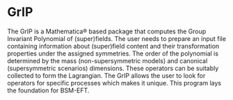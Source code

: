 # GrIP
The GrIP is a Mathematica® based package that computes the Group Invariant Polynomial of (super)fields. The user needs to prepare an input file containing information about (super)field content and their transformation properties under the assigned symmetries. The order of the polynomial is determined by the mass (non-supersymmetric models) and canonical (supersymmetric scenarios) dimensions. These operators can be suitably collected to form the Lagrangian. The GrIP allows the user to look for operators for specific processes which makes it unique. This program lays the foundation for BSM-EFT.
